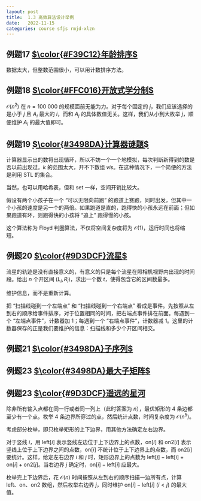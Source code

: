 ```yaml
---
layout: post
title:  1.3 高效算法设计举例
date:   2022-11-15
categories: course sfjs rmjd-xlzn
---
```


## 例题17 [$\color{#F39C12}年龄排序$](https://www.luogu.com.cn/problem/UVA11462)

数据太大，但整数范围很小，可以用计数排序方法。

## 例题18 [$\color{#FFC016}开放式学分制$](https://www.luogu.com.cn/problem/UVA11078)

$\mathcal{O} (n^2)$ 在 $n = 100~000$ 的规模面前无能为力。对于每个固定的 $j$，我们应该选择的是小于 $j$ 且 $A_i$ 最大的 $i$，而和 $A_j$ 的具体数值无关。这样，我们从小到大枚举 $j$，顺便维护 $A_i$ 的最大值即可。

## 例题19 [$\color{#3498DA}计算器谜题$](https://www.luogu.com.cn/problem/UVA11549)

计算器显示出的数将出现循环，所以不妨一个一个地模拟，每次判断新得到的数是否以前出现过。$k$ 的范围太大，开不下数组 $vis$。在这种情况下，一个简便的方法是利用 $\text{STL}$ 的集合。

当然，也可以用哈希表，但和 $\text{set}$ 一样，空间开销比较大。

假设有两个小孩子在一个 “可以无限向前跑” 的跑道上赛跑，同时出发，但其中一个小孩的速度是另一个的两倍。如果跑道是直的，跑得快的小孩永远在前面；但如果跑道有环，则跑得快的小孩将 “追上” 跑得慢的小孩。

这个算法称为 $\text{Floyd}$ 判圈算法，不仅将空间复杂度将为 $\mathcal{O} (1)$，运行时间也将缩短。

## 例题20 [$\color{#9D3DCF}流星$](https://www.luogu.com.cn/problem/UVA1398)

流星的轨迹是没有直接意义的，有意义的只是每个流星在照相机视野内出现的时间段。给出 $n$ 个开区间 $(L_i, R_i)$，求出一个数 $t$，使得包含它的区间数最多。

维护信息，而不是重新计算。

把 “扫描线碰到一个左端点” 和 “扫描线碰到一个右端点” 看成是事件。先按照从左到右的顺序给事件排序，对于位置相同的时间，把右端点事件排在前面。每遇到一个 “左端点事件”，计数器加 $1$；每遇到一个 “右端点事件”，计数器减 $1$。这里的计数器保存的正是我们要维护的信息：扫描线和多少个开区间相交。

## 例题21 [$\color{#3498DA}子序列$](https://www.luogu.com.cn/problem/UVA1121)

## 例题23 [$\color{#3498DA}最大子矩阵$](https://www.luogu.com.cn/problem/UVA1330)

## 例题23 [$\color{#9D3DCF}遥远的星河](https://www.luogu.com.cn/problem/UVA1398)

除非所有输入点都在同一行或者同一列上（此时答案为 $n$），最优矩形的 $4$ 条边都至少有一个点。枚举 $4$ 条边界所穿过的点，然后统计点数，时间复杂度为 $\mathcal{O} (n^5)$。

考虑部分枚举，即只枚举矩形的上下边界，用其他方法确定左右边界。

对于竖线 $i$，用 $\text{left} [i]$ 表示竖线左边位于上下边界上的点数，$\text{on} [i]$ 和 $\text{on2} [i]$ 表示竖线上位于上下边界之间的点数，$\text{on} [i]$ 不统计位于上下边界上的点数，而 $\text{on2} [i]$ 要统计。这样，给定左右边界 $i$ 和 $j$ 时，矩形边界上的点数为 $\text{left} [j] - \text{left} [i] + \text{on} [i] + \text{on2} [j]$。当右边界 $j$ 确定时，$\text{on} [i] - \text{left} [i]$ 应最大。

枚举完上下边界后，花 $\mathcal{O} (n)$ 时间按照从左到右的顺序扫描一边所有点，计算 $\text{left}$、$\text{on}$、$\text{on2}$ 数组，然后枚举右边界 $j$，同时维护 $\text{on} [i] - \text{left} [i] ~ (i \lt j)$ 的最大值。